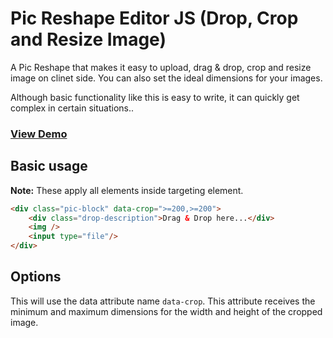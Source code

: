 Pic Reshape Editor JS (Drop, Crop and Resize Image)
===================================================

A Pic Reshape that makes it easy to upload, drag & drop, crop and resize image on clinet side. You can also set the ideal dimensions for your images.

Although basic functionality like this is easy to write, it can quickly get complex in certain situations.. 

### [View Demo](http://developers.rohitiuc.info/pic-reshape.html)

Basic usage
-----------
__Note:__ These apply all elements inside targeting element.


```html
<div class="pic-block" data-crop=">=200,>=200">
    <div class="drop-description">Drag & Drop here...</div>
    <img />
    <input type="file"/>
</div>
```

 
Options
-------

This will use the data attribute name `data-crop`. This attribute receives the minimum and maximum dimensions for the width and height of the cropped image.